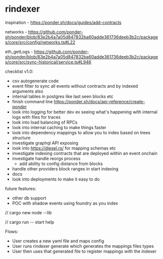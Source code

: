 # rindexer

inspiration - https://ponder.sh/docs/guides/add-contracts

networks - https://github.com/ponder-sh/ponder/blob/83e2b4a7a05d847832ba60adde361736deeb3b2c/packages/core/src/config/networks.ts#L22

eth_getLogs - https://github.com/ponder-sh/ponder/blob/83e2b4a7a05d847832ba60adde361736deeb3b2c/packages/core/src/sync-historical/service.ts#L946

checklist v1.0:

- csv autogenerate code
- event filter to sync all events without contracts and by indexed arguments also
- internal tables in postgres like last seen blocks etc
- finish command line https://ponder.sh/docs/api-reference/create-ponder
- look into logging for better dev ex seeing what's happening with internal logs with files for traces
- look into load balancing of RPCs
- look into internal caching to make things faster
- look into dependency mappings to allow you to index based on trees structure
- investigate graphql API exposing
- look into https://diesel.rs/ for mapping schemas etc
- investigate indexing contracts that are deployed within an event onchain 
- investigate handle reorgs process
  - add ability to config distance from blocks
- handle other providers block ranges in start indexing
- docs
- look into deployments to make it easy to do

future features:
- other db support
- POC with shadow events using foundry as you index

// cargo new node --lib

// cargo run -- start help

Flows:

- User creates a new yaml file and maps config
- User runs rindexer generate which generates the mappings files types
- User then uses that generated file to register mappings with the indexer
